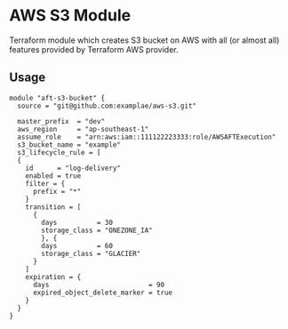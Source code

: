 <!-- BEGIN_TF_DOCS -->
# AWS S3 Module

Terraform module which creates S3 bucket on AWS with all (or almost all) features provided by Terraform AWS provider.

## Usage

```hcl
module "aft-s3-bucket" {
  source = "git@github.com:examplae/aws-s3.git"
  
  master_prefix  = "dev"
  aws_region     = "ap-southeast-1"
  assume_role    = "arn:aws:iam::111122223333:role/AWSAFTExecution"
  s3_bucket_name = "example"
  s3_lifecycle_rule = [
  {
    id      = "log-delivery"
    enabled = true
    filter = {
      prefix = "*"
    }
    transition = [
      {
        days          = 30
        storage_class = "ONEZONE_IA"
        }, {
        days          = 60
        storage_class = "GLACIER"
      }
    ]
    expiration = {
      days                         = 90
      expired_object_delete_marker = true
    }
  }
}
```
